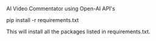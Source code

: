 AI Video Commentator using Open-AI API's

pip install -r requirements.txt 

This will install all the packages listed in requirements.txt.
